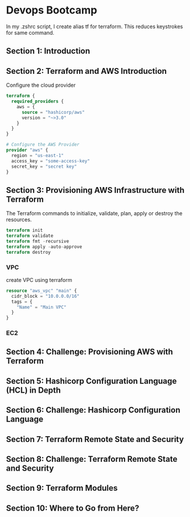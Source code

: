 # Devops Bootcamp

In my .zshrc script, I create alias tf for terraform.  This reduces keystrokes for same command.

## Section 1: Introduction


## Section 2: Terraform and AWS Introduction

Configure the cloud provider

```terraform
terraform {
  required_providers {
    aws = {
      source = "hashicorp/aws"
      version = "~>3.0"
    }
  }
}

# Configure the AWS Provider
provider "aws" {
  region = "us-east-1"
  access_key = "some-access-key"
  secret_key = "secret key"
}
```



## Section 3: Provisioning AWS Infrastructure with Terraform

The Terraform commands to initialize, validate, plan, apply or destroy the resources.
```terraform
terraform init
terraform validate
terraform fmt -recursive
terraform apply -auto-approve
terraform destroy
```

### VPC
create VPC using terraform
````terraform
resource "aws_vpc" "main" {
  cidr_block = "10.0.0.0/16"
  tags = {
    "Name" = "Main VPC"
  }
}
````



### EC2


## Section 4: Challenge: Provisioning AWS with Terraform


## Section 5: Hashicorp Configuration Language (HCL) in Depth


## Section 6: Challenge: Hashicorp Configuration Language


## Section 7: Terraform Remote State and Security


## Section 8: Challenge: Terraform Remote State and Security


## Section 9: Terraform Modules


## Section 10: Where to Go from Here? 



